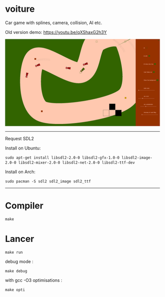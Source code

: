 # voiture
Car game with splines, camera, collision, AI etc.

Old version demo: https://youtu.be/qXShaxG2h3Y

![alt text](image/demo.png)

** **  

Request SDL2  

Install on Ubuntu:
```
sudo apt-get install libsdl2-2.0-0 libsdl2-gfx-1.0-0 libsdl2-image-2.0-0 libsdl2-mixer-2.0-0 libsdl2-net-2.0-0 libsdl2-ttf-dev
```

Install on Arch:
```
sudo pacman -S sdl2 sdl2_image sdl2_ttf
```
** **  
# Compiler
```
make
```

# Lancer
```
make run
```
debug mode :
```
make debug
```
with gcc -O3 optimisations :
```
make opti
```
